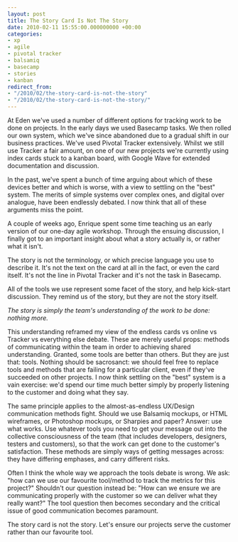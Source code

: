 ```yaml
---
layout: post
title: The Story Card Is Not The Story
date: 2010-02-11 15:55:00.000000000 +00:00
categories:
- xp
- agile
- pivotal tracker
- balsamiq
- basecamp
- stories
- kanban
redirect_from:
- "/2010/02/the-story-card-is-not-the-story"
- "/2010/02/the-story-card-is-not-the-story/"
---
```

At Eden we've used a number of different options for tracking work to be done on projects. In the early days we used Basecamp tasks. We then rolled our own system, which we've since abandoned due to a gradual shift in our business practices. We've used Pivotal Tracker extensively. Whilst we still use Tracker a fair amount, on one of our new projects we're currently using index cards stuck to a kanban board, with Google Wave for extended documentation and discussion.

In the past, we've spent a bunch of time arguing about which of these devices better and which is worse, with a view to settling on the "best" system. The merits of simple systems over complex ones, and digital over analogue, have been endlessly debated. I now think that all of these arguments miss the point.

A couple of weeks ago, Enrique spent some time teaching us an early version of our one-day agile workshop. Through the ensuing discussion, I finally got to an important insight about what a story actually is, or rather what it isn't.

The story is not the terminology, or which precise language you use to describe it. It's not the text on the card at all in the fact, or even the card itself. It's not the line in Pivotal Tracker and it's not the task in Basecamp.

All of the tools we use represent some facet of the story, and help kick-start discussion. They remind us of the story, but they are not the story itself. 

*The story is simply the team's understanding of the work to be done: nothing more.*

This understanding reframed my view of the endless cards vs online vs Tracker vs everything else debate. These are merely useful props: methods of communicating within the team in order to achieving shared understanding. Granted, some tools are better than others. But they are just that: tools. Nothing should be sacrosanct: we should feel free to replace tools and methods that are failing for a particular client, even if they've succeeded on other projects. I now think settling on the "best" system is a vain exercise: we'd spend our time much better simply by properly listening to the customer and doing what they say.

The same principle applies to the almost-as-endless UX/Design communication methods fight. Should we use Balsamiq mockups, or HTML wireframes, or Photoshop mockups, or Sharpies and paper? Answer: use what works. Use whatever tools you need to get your message out into the collective consciousness of the team (that includes developers, designers, testers and customers), so that the work can get done to the customer's satisfaction. These methods are simply ways of getting messages across: they have differing emphases, and carry different risks.

Often I think the whole way we approach the tools debate is wrong. We ask: "how can we use our favourite tool/method to track the metrics for this project?" Shouldn't our question instead be: "How can we ensure we are communicating properly with the customer so we can deliver what they really want?" The tool question then becomes secondary and the critical issue of good communication becomes paramount.

The story card is not the story. Let's ensure our projects serve the customer rather than our favourite tool. 

